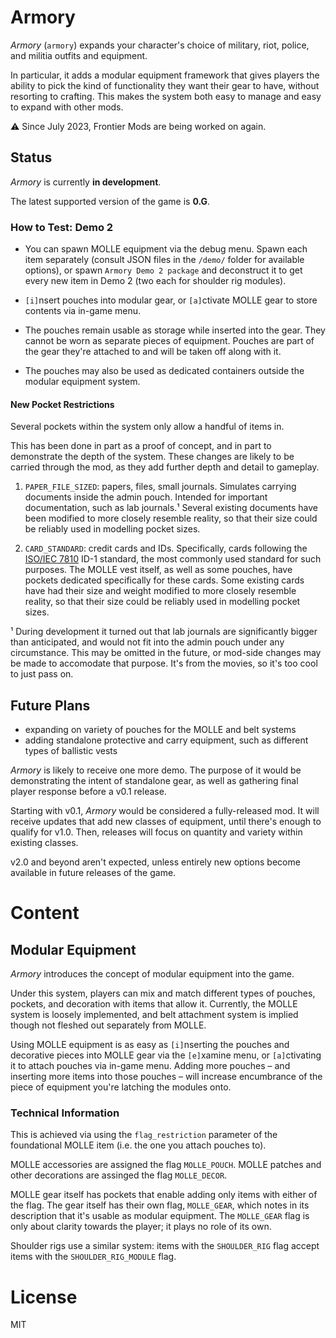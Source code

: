 # Armory

*Armory* (`armory`) expands your character's choice of military, riot, police, and militia outfits and equipment.

In particular, it adds a modular equipment framework that gives players the ability to pick the kind of functionality they want their gear to have, without resorting to crafting. This makes the system both easy to manage and easy to expand with other mods.

⚠ Since July 2023, Frontier Mods are being worked on again.


## Status

*Armory* is currently **in development**.

The latest supported version of the game is **0.G**.



### How to Test: Demo 2

* You can spawn MOLLE equipment via the debug menu. Spawn each item separately (consult JSON files in the `/demo/` folder for available options), or spawn `Armory Demo 2 package` and deconstruct it to get every new item in Demo 2 (two each for shoulder rig modules).

* `[i]`nsert pouches into modular gear, or `[a]`ctivate MOLLE gear to store contents via in-game menu.

* The pouches remain usable as storage while inserted into the gear. They cannot be worn as separate pieces of equipment. Pouches are part of the gear they're attached to and will be taken off along with it.

* The pouches may also be used as dedicated containers outside the modular equipment system.


#### New Pocket Restrictions

Several pockets within the system only allow a handful of items in.

This has been done in part as a proof of concept, and in part to demonstrate the depth of the system. These changes are likely to be carried through the mod, as they add further depth and detail to gameplay.

1. `PAPER_FILE_SIZED`: papers, files, small journals. Simulates carrying documents inside the admin pouch. Intended for important documentation, such as lab journals.¹ Several existing documents have been modified to more closely resemble reality, so that their size could be reliably used in modelling pocket sizes.

2. `CARD_STANDARD`: credit cards and IDs. Specifically, cards following the [ISO/IEC 7810](https://en.wikipedia.org/wiki/ISO/IEC_7810) ID-1 standard, the most commonly used standard for such purposes. The MOLLE vest itself, as well as some pouches, have pockets dedicated specifically for these cards. Some existing cards have had their size and weight modified to more closely resemble reality, so that their size could be reliably used in modelling pocket sizes.

¹ During development it turned out that lab journals are significantly bigger than anticipated, and would not fit into the admin pouch under any circumstance. This may be omitted in the future, or mod-side changes may be made to accomodate that purpose. It's from the movies, so it's too cool to just pass on.


## Future Plans

* expanding on variety of pouches for the MOLLE and belt systems
* adding standalone protective and carry equipment, such as different types of ballistic vests


*Armory* is likely to receive one more demo. The purpose of it would be demonstrating the intent of standalone gear, as well as gathering final player response before a v0.1 release.

Starting with v0.1, *Armory* would be considered a fully-released mod. It will receive updates that add new classes of equipment, until there's enough to qualify for v1.0. Then, releases will focus on quantity and variety within existing classes.

v2.0 and beyond aren't expected, unless entirely new options become available in future releases of the game.


# Content

## Modular Equipment

*Armory* introduces the concept of modular equipment into the game.

Under this system, players can mix and match different types of pouches, pockets, and decoration with items that allow it. Currently, the MOLLE system is loosely implemented, and belt attachment system is implied though not fleshed out separately from MOLLE.

Using MOLLE equipment is as easy as `[i]`nserting the pouches and decorative pieces into MOLLE gear via the `[e]`xamine menu, or `[a]`ctivating it to attach pouches via in-game menu. Adding more pouches – and inserting more items into those pouches – will increase encumbrance of the piece of equipment you're latching the modules onto.


### Technical Information

This is achieved via using the `flag_restriction` parameter of the foundational MOLLE item (i.e. the one you attach pouches to).

MOLLE accessories are assigned the flag `MOLLE_POUCH`. MOLLE patches and other decorations are assinged the flag `MOLLE_DECOR`.

MOLLE gear itself has pockets that enable adding only items with either of the flag. The gear itself has their own flag, `MOLLE_GEAR`, which notes in its description that it's usable as modular equipment. The `MOLLE_GEAR` flag is only about clarity towards the player; it plays no role of its own.

Shoulder rigs use a similar system: items with the `SHOULDER_RIG` flag accept items with the `SHOULDER_RIG_MODULE` flag.


# License

MIT